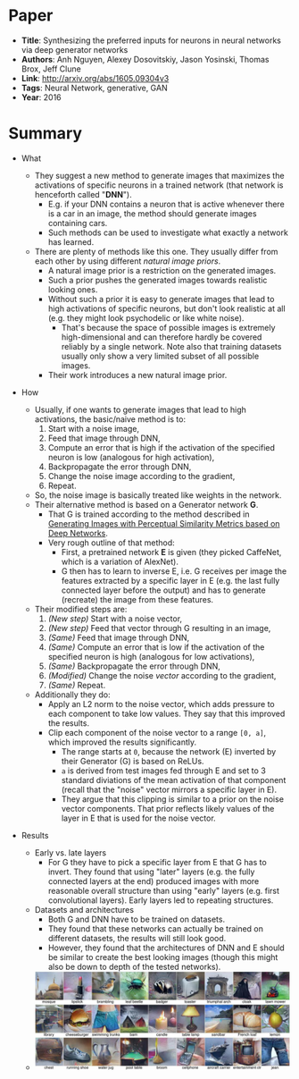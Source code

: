 # Paper

* **Title**: Synthesizing the preferred inputs for neurons in neural networks via deep generator networks
* **Authors**: Anh Nguyen, Alexey Dosovitskiy, Jason Yosinski, Thomas Brox, Jeff Clune
* **Link**: http://arxiv.org/abs/1605.09304v3
* **Tags**: Neural Network, generative, GAN
* **Year**: 2016

# Summary

* What
  * They suggest a new method to generate images that maximizes the activations of specific neurons in a trained network (that network is henceforth called "**DNN**").
    * E.g. if your DNN contains a neuron that is active whenever there is a car in an image, the method should generate images containing cars.
    * Such methods can be used to investigate what exactly a network has learned.
  * There are plenty of methods like this one. They usually differ from each other by using different *natural image priors*.
    * A natural image prior is a restriction on the generated images.
    * Such a prior pushes the generated images towards realistic looking ones.
    * Without such a prior it is easy to generate images that lead to high activations of specific neurons, but don't look realistic at all (e.g. they might look psychodelic or like white noise).
      * That's because the space of possible images is extremely high-dimensional and can therefore hardly be covered reliably by a single network. Note also that training datasets usually only show a very limited subset of all possible images.
    * Their work introduces a new natural image prior.

* How
  * Usually, if one wants to generate images that lead to high activations, the basic/naive method is to:
    1. Start with a noise image,
    2. Feed that image through DNN,
    3. Compute an error that is high if the activation of the specified neuron is low (analogous for high activation),
    4. Backpropagate the error through DNN,
    5. Change the noise image according to the gradient,
    6. Repeat.
  * So, the noise image is basically treated like weights in the network.
  * Their alternative method is based on a Generator network **G**.
    * That G is trained according to the method described in [Generating Images with Perceptual Similarity Metrics based on Deep Networks](Generating_Images_with_Perceptual_Similarity_Metrics_based_on_Deep_Networks.md).
    * Very rough outline of that method:
      * First, a pretrained network **E** is given (they picked CaffeNet, which is a variation of AlexNet).
      * G then has to learn to inverse E, i.e. G receives per image the features extracted by a specific layer in E (e.g. the last fully connected layer before the output) and has to generate (recreate) the image from these features.
  * Their modified steps are:
    1. *(New step)* Start with a noise vector,
    2. *(New step)* Feed that vector through G resulting in an image,
    3. *(Same)* Feed that image through DNN,
    4. *(Same)* Compute an error that is low if the activation of the specified neuron is high (analogous for low activations),
    5. *(Same)* Backpropagate the error through DNN,
    6. *(Modified)* Change the noise *vector* according to the gradient,
    7. *(Same)* Repeat.
  * Additionally they do:
    * Apply an L2 norm to the noise vector, which adds pressure to each component to take low values. They say that this improved the results.
    * Clip each component of the noise vector to a range `[0, a]`, which improved the results significantly.
      * The range starts at `0`, because the network (E) inverted by their Generator (G) is based on ReLUs.
      * `a` is derived from test images fed through E and set to 3 standard diviations of the mean activation of that component (recall that the "noise" vector mirrors a specific layer in E).
      * They argue that this clipping is similar to a prior on the noise vector components. That prior reflects likely values of the layer in E that is used for the noise vector.

* Results
  * Early vs. late layers
    * For G they have to pick a specific layer from E that G has to invert. They found that using "later" layers (e.g. the fully connected layers at the end) produced images with more reasonable overall structure than using "early" layers (e.g. first convolutional layers). Early layers led to repeating structures.
  * Datasets and architectures
    * Both G and DNN have to be trained on datasets.
    * They found that these networks can actually be trained on different datasets, the results will still look good.
    * However, they found that the architectures of DNN and E should be similar to create the best looking images (though this might also be down to depth of the tested networks).
  * ![Examples](images/Synthesizing_the_preferred_inputs_for_neurons_in_neural_networks_via_deep_generator_networks__examples.jpg?raw=true "Examples")

